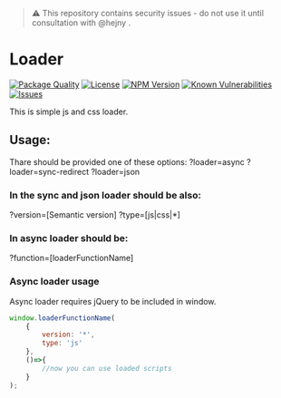 > :warning: This repository contains security issues - do not use it until consultation with @hejny .

# Loader

<!--Badges-->

 [![Package Quality](https://packagequality.com/shield/loader.svg)](https://packagequality.com/#?package=loader)
 [![License](https://img.shields.io/github/license/hejny/loader.svg?style=flat)](https://raw.githubusercontent.com/hejny/loader/master/LICENSE)
 [![NPM Version](https://badge.fury.io/js/@hejny%2Floader.svg)](https://www.npmjs.com/package/@hejny/loader)
 [![Known Vulnerabilities](https://snyk.io/test/github/hejny/loader/badge.svg)](https://snyk.io/test/github/hejny/loader)
 [![Issues](https://img.shields.io/github/issues/hejny/loader.svg?style=flat)](https://github.com/hejny/loader/issues)

<!--/Badges-->

This is simple js and css loader.

## Usage:

Thare should be provided one of these options:
?loader=async
?loader=sync-redirect
?loader=json

### In the sync and json loader should be also:
?version=[Semantic version]
?type=[js|css|*]

### In async loader should be:
?function=[loaderFunctionName]

### Async loader usage

Async loader requires jQuery to be included in window.

```javascript
window.loaderFunctionName(
    {
        version: '*',
        type: 'js'
    },
    ()=>{
        //now you can use loaded scripts
    }
);
```

